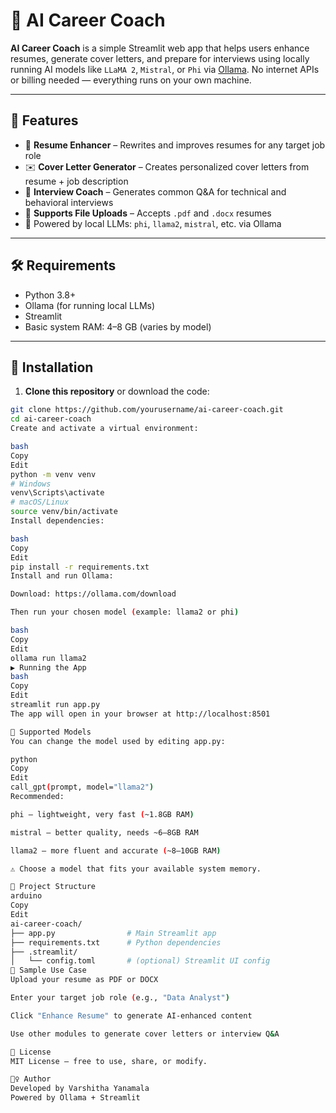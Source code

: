 # 🧠 AI Career Coach

**AI Career Coach** is a simple Streamlit web app that helps users enhance resumes, generate cover letters, and prepare for interviews using locally running AI models like `LLaMA 2`, `Mistral`, or `Phi` via [Ollama](https://ollama.com/). No internet APIs or billing needed — everything runs on your own machine.

---

## 🚀 Features

- 📄 **Resume Enhancer** – Rewrites and improves resumes for any target job role
- ✉️ **Cover Letter Generator** – Creates personalized cover letters from resume + job description
- 🎤 **Interview Coach** – Generates common Q&A for technical and behavioral interviews
- 📎 **Supports File Uploads** – Accepts `.pdf` and `.docx` resumes
- 🧠 Powered by local LLMs: `phi`, `llama2`, `mistral`, etc. via Ollama

---

## 🛠️ Requirements

- Python 3.8+
- Ollama (for running local LLMs)
- Streamlit
- Basic system RAM: 4–8 GB (varies by model)

---

## 🔧 Installation

1. **Clone this repository** or download the code:

```bash
git clone https://github.com/yourusername/ai-career-coach.git
cd ai-career-coach
Create and activate a virtual environment:

bash
Copy
Edit
python -m venv venv
# Windows
venv\Scripts\activate
# macOS/Linux
source venv/bin/activate
Install dependencies:

bash
Copy
Edit
pip install -r requirements.txt
Install and run Ollama:

Download: https://ollama.com/download

Then run your chosen model (example: llama2 or phi)

bash
Copy
Edit
ollama run llama2
▶️ Running the App
bash
Copy
Edit
streamlit run app.py
The app will open in your browser at http://localhost:8501

🤖 Supported Models
You can change the model used by editing app.py:

python
Copy
Edit
call_gpt(prompt, model="llama2")
Recommended:

phi – lightweight, very fast (~1.8GB RAM)

mistral – better quality, needs ~6–8GB RAM

llama2 – more fluent and accurate (~8–10GB RAM)

⚠️ Choose a model that fits your available system memory.

📁 Project Structure
arduino
Copy
Edit
ai-career-coach/
├── app.py                # Main Streamlit app
├── requirements.txt      # Python dependencies
├── .streamlit/
│   └── config.toml       # (optional) Streamlit UI config
🧠 Sample Use Case
Upload your resume as PDF or DOCX

Enter your target job role (e.g., "Data Analyst")

Click "Enhance Resume" to generate AI-enhanced content

Use other modules to generate cover letters or interview Q&A

📜 License
MIT License — free to use, share, or modify.

🙋‍♀️ Author
Developed by Varshitha Yanamala
Powered by Ollama + Streamlit
